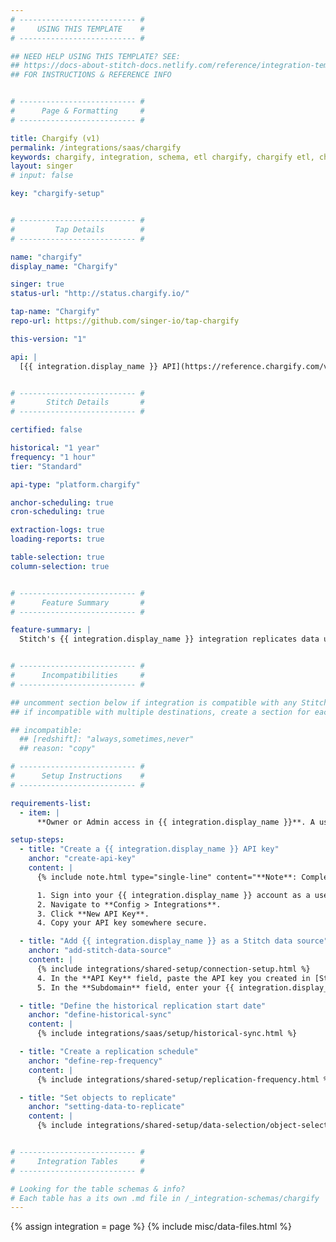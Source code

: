 ```yaml
---
# -------------------------- #
#     USING THIS TEMPLATE    #
# -------------------------- #

## NEED HELP USING THIS TEMPLATE? SEE:
## https://docs-about-stitch-docs.netlify.com/reference/integration-templates/saas/
## FOR INSTRUCTIONS & REFERENCE INFO


# -------------------------- #
#      Page & Formatting     #
# -------------------------- #

title: Chargify (v1)
permalink: /integrations/saas/chargify
keywords: chargify, integration, schema, etl chargify, chargify etl, chargify schema
layout: singer
# input: false

key: "chargify-setup"


# -------------------------- #
#         Tap Details        #
# -------------------------- #

name: "chargify"
display_name: "Chargify"

singer: true
status-url: "http://status.chargify.io/"

tap-name: "Chargify"
repo-url: https://github.com/singer-io/tap-chargify

this-version: "1"

api: |
  [{{ integration.display_name }} API](https://reference.chargify.com/v1/basics/introduction){:target="new"}


# -------------------------- #
#       Stitch Details       #
# -------------------------- #

certified: false

historical: "1 year"
frequency: "1 hour"
tier: "Standard"

api-type: "platform.chargify"

anchor-scheduling: true
cron-scheduling: true

extraction-logs: true
loading-reports: true

table-selection: true
column-selection: true


# -------------------------- #
#      Feature Summary       #
# -------------------------- #

feature-summary: |
  Stitch's {{ integration.display_name }} integration replicates data using the {{ integration.api | flatify | strip }}. Refer to the [Schema](#schema) section for a list of objects available for replication.


# -------------------------- #
#      Incompatibilities     #
# -------------------------- #

## uncomment section below if integration is compatible with any Stitch destinations
## if incompatible with multiple destinations, create a section for each destination

## incompatible:
  ## [redshift]: "always,sometimes,never"
  ## reason: "copy" 

# -------------------------- #
#      Setup Instructions    #
# -------------------------- #

requirements-list:
  - item: |
      **Owner or Admin access in {{ integration.display_name }}**. A user with either [level of access](https://help.chargify.com/my-account/users.html#access-levels){:target="new"} is required to create an API key for Stitch.

setup-steps:
  - title: "Create a {{ integration.display_name }} API key"
    anchor: "create-api-key"
    content: |
      {% include note.html type="single-line" content="**Note**: Completing this step requires Owner or Admin access in Chargify." %}

      1. Sign into your {{ integration.display_name }} account as a user with either Owner or Admin access.
      2. Navigate to **Config > Integrations**.
      3. Click **New API Key**.
      4. Copy your API key somewhere secure.

  - title: "Add {{ integration.display_name }} as a Stitch data source"
    anchor: "add-stitch-data-source"
    content: |
      {% include integrations/shared-setup/connection-setup.html %}
      4. In the **API Key** field, paste the API key you created in [Step 1](#create--key).
      5. In the **Subdomain** field, enter your {{ integration.display_name }} subdomain.

  - title: "Define the historical replication start date"
    anchor: "define-historical-sync"
    content: |
      {% include integrations/saas/setup/historical-sync.html %}

  - title: "Create a replication schedule"
    anchor: "define-rep-frequency"
    content: |
      {% include integrations/shared-setup/replication-frequency.html %}

  - title: "Set objects to replicate"
    anchor: "setting-data-to-replicate"
    content: |
      {% include integrations/shared-setup/data-selection/object-selection.html %} 


# -------------------------- #
#     Integration Tables     #
# -------------------------- #

# Looking for the table schemas & info?
# Each table has a its own .md file in /_integration-schemas/chargify
---
```

{% assign integration = page %}
{% include misc/data-files.html %}
